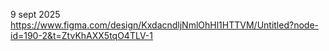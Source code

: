 9 sept 2025
https://www.figma.com/design/KxdacndljNmlOhHl1HTTVM/Untitled?node-id=190-2&t=ZtvKhAXX5tqO4TLV-1
